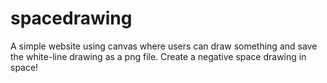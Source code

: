 # spacedrawing

A simple website using canvas where users can draw something and save the white-line drawing as a png file.
Create a negative space drawing in space!
